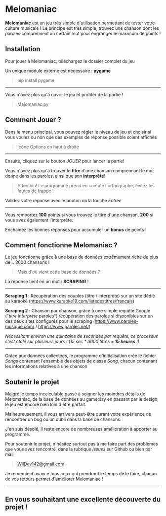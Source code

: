 # **Melomaniac**
**Melomaniac** est un jeu très simple d'utilisation permettant de tester votre culture musicale ! Le principe est très simple, trouvez une chanson dont les paroles comprennent un certain mot pour engranger le maximum de points !

## Installation
Pour jouer à Melomaniac, téléchargez le dossier complet du jeu

Un unique module externe est nécessaire : **pygame**
>pip install pygame

---

Vous n'avez plus qu'à ouvrir le jeu et profiter de la partie !
>Melomaniac.py

## Comment Jouer ?
Dans le menu principal, vous pouvez régler le niveau de jeu et choisir si vous voulez ou non que des exemples de réponse possible soient affichés
>Icône Options en haut à droite

---

Ensuite, cliquez sur le bouton *JOUER* pour lancer la partie!

Vous n'avez plus qu'à trouver le **titre** d'une chanson comprennant le mot donné dans les paroles, ainsi que son **interprète**!

>Attention! Le programme prend en compte l'orthographe, évitez les fautes de frappe !

Validez votre réponse avec le bouton ou la touche *Entrée*

---

Vous remportez **100** points si vous trouvez le titre d'une chanson, **200** si vous avez également l'interprète.

Enchaînez les bonnes réponses pour accumuler un **bonus** de points !
## Comment fonctionne Melomaniac ?
Le jeu fonctionne grâce à une base de données extrèmement riche de plus de... 3600 chansons !
>Mais d'où vient cette base de données ?

La réponse tient en un mot : **SCRAPING** !

---

**Scraping 1** : Récupération des couples (titre / interprète) sur un site dédié au karaoké (https://www.karaoke19.com/listedestitres/francais)

**Scraping 2** : Chanson par chanson, grâce à une simple requête Google ("*titre* *interprète* paroles") récupération des paroles si disponibles sur un des deux sites configurés pour le scraping (https://www.paroles-musique.com/ / https://www.paroles.net/)

*Nécessitant environ une quinzaine de secondes par requête, ce processus s'est étalé sur plusieurs jours ! (15 sec * 3600 titres = **15 heures** !)*

---

Grâce aux données collectées, le programme d'initialisation crée le fichier *Songs* contenant l'ensemble des objets de classe *Song*, chacun contenant les informations relatives à une chanson
## Soutenir le projet

Malgré le temps incalculable passé à soigner les moindres détails de Melomaniac, de la base de données au gameplay en passant par le design, le jeu est encore bien loin d'être parfait.


Malheureusement, il vous arrivera peut-être durant votre expérience de rencontrer un bug ou un oubli dans la base de chansons.

J'en suis désolé, il reste encore de nombreuses amélioration à apporter au programme.

Pour soutenir le projet, n'hésitez surtout pas à me faire part des problèmes que vous avez rencontré, dans la rubrique *Issues* sur Github ou bien par mail

> WilDev142@gmail.com

Je remercie d'avance tous ceux qui prendront le temps de le faire, chacun de vos retours permet d'améliorer Melomaniac !

---

## En vous souhaitant une excellente découverte du projet !
